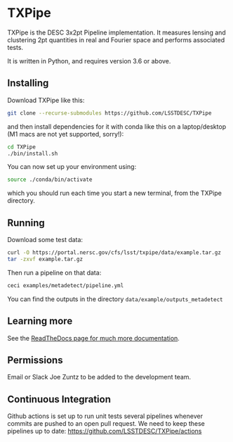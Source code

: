 TXPipe
======

TXPipe is the DESC 3x2pt Pipeline implementation. It measures lensing and clustering 2pt quantities in real and Fourier space and performs associated tests.

It is written in Python, and requires version 3.6 or above.


Installing
----------

Download TXPipe like this:

```bash
git clone --recurse-submodules https://github.com/LSSTDESC/TXPipe
```

and then install dependencies for it with conda like this on a laptop/desktop (M1 macs are not yet supported, sorry!):

```bash
cd TXPipe
./bin/install.sh
```

You can now set up your environment using:
```bash
source ./conda/bin/activate
```
which you should run each time you start a new terminal, from the TXPipe directory.


Running
-------

Download some test data:

```bash
curl -O https://portal.nersc.gov/cfs/lsst/txpipe/data/example.tar.gz
tar -zxvf example.tar.gz
```

Then run a pipeline on that data:

```bash
ceci examples/metadetect/pipeline.yml
```

You can find the outputs in the directory `data/example/outputs_metadetect`



Learning more
-------------

See the [ReadTheDocs page for much more documentation](https://txpipe.readthedocs.io/en/latest).


Permissions
-----------

Email or Slack Joe Zuntz to be added to the development team.


Continuous Integration
----------------------

Github actions is set up to run unit tests several pipelines whenever commits are pushed to an open pull request.  We need to keep these pipelines up to date: https://github.com/LSSTDESC/TXPipe/actions

